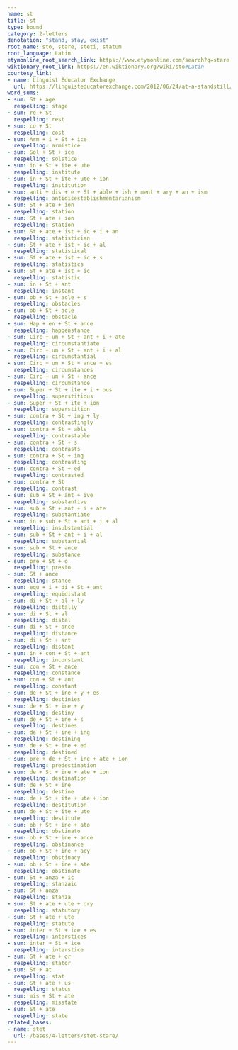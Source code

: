 ```yaml
---
name: st
title: st
type: bound
category: 2-letters
denotation: "stand, stay, exist"
root_name: sto, stare, steti, statum
root_language: Latin
etymonline_root_search_link: https://www.etymonline.com/search?q=stare
wiktionary_root_link: https://en.wiktionary.org/wiki/sto#Latin
courtesy_link:
- name: Linguist Educator Exchange
  url: https://linguisteducatorexchange.com/2012/06/24/at-a-standstill/
word_sums:
- sum: St + age
  respelling: stage
- sum: re + St
  respelling: rest
- sum: co + St
  respelling: cost
- sum: Arm + i + St + ice
  respelling: armistice
- sum: Sol + St + ice
  respelling: solstice
- sum: in + St + ite + ute
  respelling: institute
- sum: in + St + ite + ute + ion
  respelling: institution
- sum: anti + dis + e + St + able + ish + ment + ary + an + ism
  respelling: antidisestablishmentarianism
- sum: St + ate + ion
  respelling: station
- sum: St + ate + ion
  respelling: station
- sum: St + ate + ist + ic + i + an
  respelling: statistician
- sum: St + ate + ist + ic + al
  respelling: statistical
- sum: St + ate + ist + ic + s
  respelling: statistics
- sum: St + ate + ist + ic
  respelling: statistic
- sum: in + St + ant
  respelling: instant
- sum: ob + St + acle + s
  respelling: obstacles
- sum: ob + St + acle
  respelling: obstacle
- sum: Hap + en + St + ance
  respelling: happenstance
- sum: Circ + um + St + ant + i + ate
  respelling: circumstantiate
- sum: Circ + um + St + ant + i + al
  respelling: circumstantial
- sum: Circ + um + St + ance + es
  respelling: circumstances
- sum: Circ + um + St + ance
  respelling: circumstance
- sum: Super + St + ite + i + ous
  respelling: superstitious
- sum: Super + St + ite + ion
  respelling: superstition
- sum: contra + St + ing + ly
  respelling: contrastingly
- sum: contra + St + able
  respelling: contrastable
- sum: contra + St + s
  respelling: contrasts
- sum: contra + St + ing
  respelling: contrasting
- sum: contra + St + ed
  respelling: contrasted
- sum: contra + St
  respelling: contrast
- sum: sub + St + ant + ive
  respelling: substantive
- sum: sub + St + ant + i + ate
  respelling: substantiate
- sum: in + sub + St + ant + i + al
  respelling: insubstantial
- sum: sub + St + ant + i + al
  respelling: substantial
- sum: sub + St + ance
  respelling: substance
- sum: pre + St + o
  respelling: presto
- sum: St + ance
  respelling: stance
- sum: equ + i + di + St + ant
  respelling: equidistant
- sum: di + St + al + ly
  respelling: distally
- sum: di + St + al
  respelling: distal
- sum: di + St + ance
  respelling: distance
- sum: di + St + ant
  respelling: distant
- sum: in + con + St + ant
  respelling: inconstant
- sum: con + St + ance
  respelling: constance
- sum: con + St + ant
  respelling: constant
- sum: de + St + ine + y + es
  respelling: destinies
- sum: de + St + ine + y
  respelling: destiny
- sum: de + St + ine + s
  respelling: destines
- sum: de + St + ine + ing
  respelling: destining
- sum: de + St + ine + ed
  respelling: destined
- sum: pre + de + St + ine + ate + ion
  respelling: predestination
- sum: de + St + ine + ate + ion
  respelling: destination
- sum: de + St + ine
  respelling: destine
- sum: de + St + ite + ute + ion
  respelling: destitution
- sum: de + St + ite + ute
  respelling: destitute
- sum: ob + St + ine + ato
  respelling: obstinato
- sum: ob + St + ine + ance
  respelling: obstinance
- sum: ob + St + ine + acy
  respelling: obstinacy
- sum: ob + St + ine + ate
  respelling: obstinate
- sum: St + anza + ic
  respelling: stanzaic
- sum: St + anza
  respelling: stanza
- sum: St + ate + ute + ory
  respelling: statutory
- sum: St + ate + ute
  respelling: statute
- sum: inter + St + ice + es
  respelling: interstices
- sum: inter + St + ice
  respelling: interstice
- sum: St + ate + or
  respelling: stator
- sum: St + at
  respelling: stat
- sum: St + ate + us
  respelling: status
- sum: mis + St + ate
  respelling: misstate
- sum: St + ate
  respelling: state
related_bases:
- name: stet
  url: /bases/4-letters/stet-stare/
---
```

